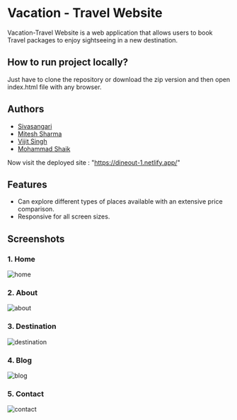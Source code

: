 
# Vacation - Travel Website

Vacation-Travel Website is a web application that allows users to book Travel packages to enjoy sightseeing in a new destination.

## How to run project locally?
Just have to clone the repository or download the zip version and then open index.html file with any browser.

## Authors

- [Sivasangari](https://github.com/sivasangari03-G)
- [Mitesh Sharma](https://github.com/ms00110011)
- [Vijit Singh](https://github.com/mjsvijit)
- [Mohammad Shaik](https://github.com/mohammad2407)
 
 Now visit the deployed site : "https://dineout-1.netlify.app/"
 
 ## Features

- Can explore different types of places available with an extensive price comparison.
- Responsive for all screen sizes.

## Screenshots
### 1. Home

![home](https://user-images.githubusercontent.com/77038735/157528936-d965bc94-6699-4a4c-9dd3-02bc078536b5.jpg)

### 2. About

![about](https://user-images.githubusercontent.com/77038735/157529090-d626f925-0e90-4b13-bec3-18f6a727a1f5.jpg)

### 3. Destination

![destination](https://user-images.githubusercontent.com/77038735/157529175-36b2f6a1-de13-4507-abb1-8d7bba5eec4b.jpg)

### 4. Blog

![blog](https://user-images.githubusercontent.com/77038735/157529247-8efad303-9592-4ed7-a4be-520eb612a6af.jpg)

### 5. Contact

![contact](https://user-images.githubusercontent.com/77038735/157529310-d9469dca-123a-48f7-a056-8265e369cf56.jpg)



 
  
